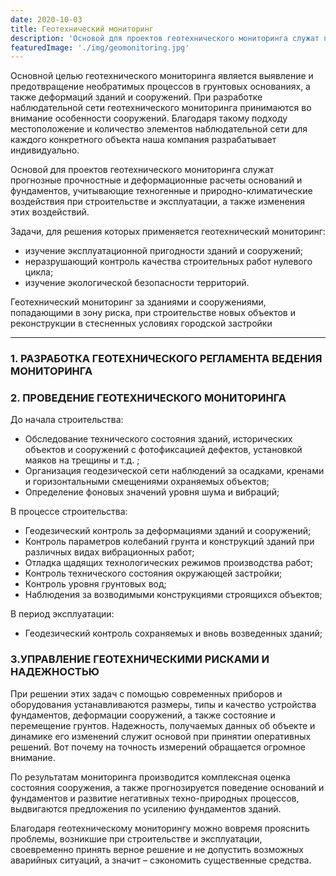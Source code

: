 ```yaml
---
date: 2020-10-03
title: Геотехнический мониторинг
description: 'Основой для проектов геотехнического мониторинга служат прогнозные прочностные и деформационные расчеты оснований и фундаментов, учитывающие техногенные и природно-климатические воздействия при строительстве и эксплуатации, а также изменения этих воздействий.'
featuredImage: './img/geomonitoring.jpg'
---
```


Основной целью геотехнического мониторинга является выявление и предотвращение необратимых процессов в грунтовых основаниях, а также деформаций зданий и сооружений. При разработке наблюдательной сети геотехнического мониторинга принимаются во внимание особенности сооружений. Благодаря такому подходу местоположение и количество элементов наблюдательной сети для каждого конкретного объекта наша компания разрабатывает индивидуально.

Основой для проектов геотехнического мониторинга служат прогнозные прочностные и деформационные расчеты оснований и фундаментов, учитывающие техногенные и природно-климатические воздействия при строительстве и эксплуатации, а также изменения этих воздействий.

Задачи, для решения которых применяется геотехнический мониторинг:

- изучение эксплуатационной пригодности зданий и сооружений;
- неразрушающий контроль качества строительных работ нулевого цикла;
- изучение экологической безопасности территорий.

Геотехнический мониторинг за зданиями и сооружениями, попадающими в зону риска, при строительстве новых объектов и реконструкции в стесненных условиях городской застройки

---

### 1. РАЗРАБОТКА ГЕОТЕХНИЧЕСКОГО РЕГЛАМЕНТА ВЕДЕНИЯ МОНИТОРИНГА

### 2. ПРОВЕДЕНИЕ ГЕОТЕХНИЧЕСКОГО МОНИТОРИНГА

До начала строительства:

- Обследование технического состояния зданий, исторических объектов и сооружений с фотофиксацией дефектов, установкой маяков на трещины и т.д. ;
- Организация геодезической сети наблюдений за осадками, кренами и горизонтальными смещениями охраняемых объектов;
- Определение фоновых значений уровня шума и вибраций;

В процессе строительства:

- Геодезический контроль за деформациями зданий и сооружений;
- Контроль параметров колебаний грунта и конструкций зданий при различных видах вибрационных работ;
- Отладка щадящих технологических режимов производства работ;
- Контроль технического состояния окружающей застройки;
- Контроль уровня грунтовых вод;
- Наблюдения за возводимыми конструкциями строящихся объектов;

В период эксплуатации:

- Геодезический контроль сохраняемых и вновь возведенных зданий;

### 3.УПРАВЛЕНИЕ ГЕОТЕХНИЧЕСКИМИ РИСКАМИ И НАДЕЖНОСТЬЮ

При решении этих задач с помощью современных приборов и оборудования устанавливаются размеры, типы и качество устройства фундаментов, деформации сооружений, а также состояние и перемещение грунтов. Надежность, получаемых данных об объекте и динамике его изменений служит основой при принятии оперативных решений. Вот почему на точность измерений обращается огромное внимание.

По результатам мониторинга производится комплексная оценка состояния сооружения, а также прогнозируется поведение оснований и фундаментов и развитие негативных техно-природных процессов, выдвигаются предложения по усилению фундаментов зданий.

Благодаря геотехническому мониторингу можно вовремя прояснить проблемы, возникшие при строительстве и эксплуатации, своевременно принять верное решение и не допустить возможных аварийных ситуаций, а значит – сэкономить существенные средства.

